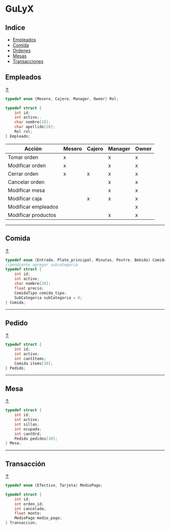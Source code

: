 # GuLyX

## Indice

* [Empleados](#Empleados)
* [Comida](#Comida)
* [Ordenes](#Orden)
* [Mesas](#Mesa)
* [Transacciones](#Transacción)

## Empleados

[↑](#Indice)

```c
typedef enum {Mesero, Cajero, Manager, Owner} Rol;

typedef struct {
    int id;
    int activo;.
    char nombre[20];
    char apellido[20];
    Rol rol;
} Empleado;
```

|        Acción      |Mesero|Cajero|Manager|Owner|
|--------------------|------|------|-------|-----|
|    Tomar orden     |   x  |      |   x   |  x  |
|   Modificar orden  |   x  |      |   x   |  x  |
|   Cerrar orden     |   x  |   x  |   x   |  x  |
|   Cancelar orden   |      |      |   x   |  x  |
|   Modificar mesa   |      |      |   x   |  x  |
|   Modificar caja   |      |   x  |   x   |  x  |
|Modificar empleados |      |      |       |  x  |
|Modificar productos |      |      |   x   |  x  |

---

## Comida

[↑](#Indice)

```c
typedef enum {Entrada, Plato_principal, Minutas, Postre, Bebida} ComidaTipo;
//pendiente agregar subcategoria
typedef struct {
    int id;
    int activo;
    char nombre[30];
    float precio;
    ComidaTipo comida_tipo;
    SubCategoria subCategoria = 0;
} Comida;
```

---

## Pedido

[↑](#Indice)

```c
typedef struct {
    int id;
    int activo;
    int cantItems;
    Comida items[30];
} Pedido;
```

---

## Mesa

[↑](#Indice)

```c
typedef struct {
    int id;
    int activo;
    int sillas;
    int ocupada;
    int cantOrd;
    Pedido pedidos[30];
} Mesa;
```
    
---

## Transacción

[↑](#Indice)

```c
typedef enum {Efectivo, Tarjeta} MedioPago;

typedef struct {
    int id;
    int orden_id;
    int cancelada;
    float monto;
    MedioPago medio_pago;
} Transaccion;
```
